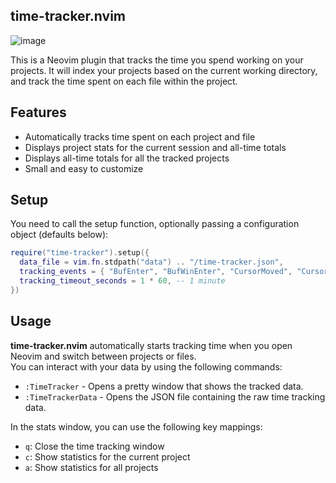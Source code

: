 ## time-tracker.nvim

![image](https://github.com/3rd/time-tracker.nvim/assets/59587503/393550f7-e473-433f-a027-6b184472dc5d)

This is a Neovim plugin that tracks the time you spend working on your projects.
It will index your projects based on the current working directory, and track the time spent on each file within the project.

## Features

- Automatically tracks time spent on each project and file
- Displays project stats for the current session and all-time totals
- Displays all-time totals for all the tracked projects
- Small and easy to customize

## Setup

You need to call the setup function, optionally passing a configuration object (defaults below):

```lua
require("time-tracker").setup({
  data_file = vim.fn.stdpath("data") .. "/time-tracker.json",
  tracking_events = { "BufEnter", "BufWinEnter", "CursorMoved", "CursorMovedI", "WinScrolled" },
  tracking_timeout_seconds = 1 * 60, -- 1 minute
})
```

## Usage

**time-tracker.nvim** automatically starts tracking time when you open Neovim and switch between projects or files.
\
You can interact with your data by using the following commands:

- `:TimeTracker` - Opens a pretty window that shows the tracked data.
- `:TimeTrackerData` - Opens the JSON file containing the raw time tracking data.

In the stats window, you can use the following key mappings:

- `q`: Close the time tracking window
- `c`: Show statistics for the current project
- `a`: Show statistics for all projects
